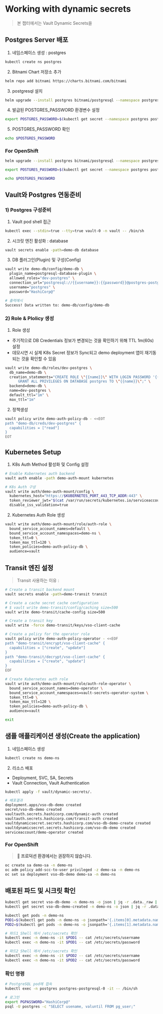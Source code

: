 # Working with dynamic secrets

> 본 챕터에서는 Vault Dynamic Secrets을 

## Postgres Server 배포

1. 네임스페이스 생성 : postgres
```bash
kubectl create ns postgres
```

2. Bitnami Chart 저장소 추가
```bash
helm repo add bitnami https://charts.bitnami.com/bitnami
```

3. postgresql 설치
```bash
helm upgrade --install postgres bitnami/postgresql --namespace postgres --set audit.logConnections=true --set auth.postgresPassword="HashiCorp@"
```

4. 발급된 POSTGRES_PASSWORD 환경변수 설정
```bash
export POSTGRES_PASSWORD=$(kubectl get secret --namespace postgres postgres-postgresql -o jsonpath="{.data.postgres-password}" | base64 -d)
```

5. POSTGRES_PASSWORD 확인
```bash
echo $POSTGRES_PASSWORD
```

### For OpenShift

```bash
helm upgrade --install postgres bitnami/postgresql --namespace postgres -f postgres/values.yaml

export POSTGRES_PASSWORD=$(kubectl get secret --namespace postgres postgres-postgresql -o jsonpath="{.data.postgres-password}" | base64 -d)

echo $POSTGRES_PASSWORD
```

## Vault와 Postgres 연동준비

### 1) Postgres 구성준비

1. Vault pod shell 접근
```bash
kubectl exec --stdin=true --tty=true vault-0 -n vault -- /bin/sh
```

2. 시크릿 엔진 활성화 : database
```bash
vault secrets enable -path=demo-db database
```

3. DB 플러그인(Plugin) 및 구성(Config)
```bash
vault write demo-db/config/demo-db \
  plugin_name=postgresql-database-plugin \
  allowed_roles="dev-postgres" \
  connection_url="postgresql://{{username}}:{{password}}@postgres-postgresql.postgres.svc.cluster.local:5432/postgres?sslmode=disable" \
  username="postgres" \
  password="HashiCorp@"

# 출력예시
Success! Data written to: demo-db/config/demo-db
```

### 2) Role & Plolicy 생성

1. Role 생성
- 주기적으로 DB Credentials 정보가 변경되는 것을 확인하기 위해 TTL 1m(60s) 설정
- 데모시연 시 실제 K8s Secret 정보가 Sync되고 demo deployment 앱이 재기동 되는 것을 확인할 수 있음
```bash
vault write demo-db/roles/dev-postgres \
  db_name=demo-db \
  creation_statements="CREATE ROLE \"{{name}}\" WITH LOGIN PASSWORD '{{password}}' VALID UNTIL '{{expiration}}'; \
      GRANT ALL PRIVILEGES ON DATABASE postgres TO \"{{name}}\";" \
  backend=demo-db \
  name=dev-postgres \
  default_ttl="1m" \
  max_ttl="1m"
```

2. 정책생성
```bash
vault policy write demo-auth-policy-db - <<EOT
path "demo-db/creds/dev-postgres" {
  capabilities = ["read"]
}
EOT
```

## Kubernetes Setup

1. K8s Auth Method 활성화 및 Config 설정
```bash
# Enable Kubernetes auth backend
vault auth enable -path demo-auth-mount kubernetes

# K8s Auth 구성
vault write auth/demo-auth-mount/config \
  kubernetes_host="https://$KUBERNETES_PORT_443_TCP_ADDR:443" \
  token_reviewer_jwt="$(cat /var/run/secrets/kubernetes.io/serviceaccount/token)" \
  disable_iss_validation=true
```

2. Kubernetes Auth Role 생성
```bash
vault write auth/demo-auth-mount/role/auth-role \
  bound_service_account_names=default \
  bound_service_account_namespaces=demo-ns \
  token_ttl=0 \
  token_max_ttl=120 \
  token_policies=demo-auth-policy-db \
  audience=vault
```

## Transit 엔진 설정
> Transit 사용하는 이유 : 

```bash
# Create a transit backend mount
vault secrets enable -path=demo-transit transit

# Create a cache secret cache configuration
# $ vault write demo-transit/config/caching size=500
vault write demo-transit/cache-config size=500

# Create a transit key
vault write -force demo-transit/keys/vso-client-cache

# Create a policy for the operator role
vault policy write demo-auth-policy-operator - <<EOF
path "demo-transit/encrypt/vso-client-cache" {
  capabilities = ["create", "update"]
}
path "demo-transit/decrypt/vso-client-cache" {
  capabilities = ["create", "update"]
}
EOF

# Create Kubernetes auth role
vault write auth/demo-auth-mount/role/auth-role-operator \
  bound_service_account_names=demo-operator \
  bound_service_account_namespaces=vault-secrets-operator-system \
  token_ttl=0 \
  token_max_ttl=120 \
  token_policies=demo-auth-policy-db \
  audience=vault

exit
```

## 샘플 애플리케이션 생성(Create the application)

1. 네임스페이스 생성
```bash
kubectl create ns demo-ns
```

2. 리소스 배포
- Deployment, SVC, SA, Secrets
- Vault Connection, Vault Authentication
```bash
kubectl apply -f vault/dynamic-secrets/.

# 배포결과
deployment.apps/vso-db-demo created
secret/vso-db-demo created
vaultauth.secrets.hashicorp.com/dynamic-auth created
vaultauth.secrets.hashicorp.com/transit-auth created
vaultdynamicsecret.secrets.hashicorp.com/vso-db-demo-create created
vaultdynamicsecret.secrets.hashicorp.com/vso-db-demo created
serviceaccount/demo-operator created
```

### For OpenShift

> **📌 프로덕션 환경에서는 권장하지 않습니다.**

```bash
oc create sa demo-sa -n demo-ns
oc adm policy add-scc-to-user privileged -z demo-sa -n demo-ns
oc set sa deployment vso-db-demo demo-sa -n demo-ns
```

## 배포된 파드 및 시크릿 확인

```bash
kubectl get secret vso-db-demo -n demo-ns -o json | jq -r .data._raw | base64 -d
kubectl get secret vso-db-demo-created -n demo-ns -o json | jq -r .data._raw | base64 -d
```

```bash
kubectl get pods -n demo-ns
POD1=$(kubectl get pods -n demo-ns -o jsonpath='{.items[0].metadata.name}')
POD2=$(kubectl get pods -n demo-ns -o jsonpath='{.items[1].metadata.name}')

# 파드1 Shell 에서 /etc/secrets 확인
kubectl exec -n demo-ns -it $POD1 -- cat /etc/secrets/username
kubectl exec -n demo-ns -it $POD1 -- cat /etc/secrets/password

# 파드2 Shell 에서 /etc/secrets 확인
kubectl exec -n demo-ns -it $POD2 -- cat /etc/secrets/username
kubectl exec -n demo-ns -it $POD2 -- cat /etc/secrets/password
```

### 확인 명령

```bash
# PostgreSQL pod에 접속
kubectl exec -n postgres postgres-postgresql-0 -it -- /bin/sh

# 로그인
export PGPASSWORD="HashiCorp@"
psql -U postgres -c "SELECT usename, valuntil FROM pg_user;"
```